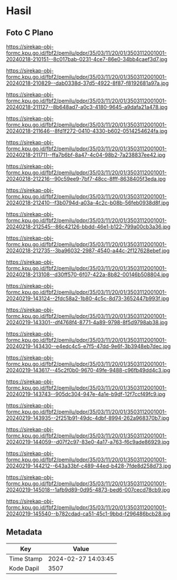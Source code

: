 # Hasil

## Foto C Plano

https://sirekap-obj-formc.kpu.go.id/fbf2/pemilu/pdpr/35/03/11/20/01/3503112001001-20240218-210151--8c017bab-0231-4ce7-86e0-34bb4caef3d7.jpg

https://sirekap-obj-formc.kpu.go.id/fbf2/pemilu/pdpr/35/03/11/20/01/3503112001001-20240218-210829--dab0338d-37d5-4922-8f87-f8192681a97a.jpg

https://sirekap-obj-formc.kpu.go.id/fbf2/pemilu/pdpr/35/03/11/20/01/3503112001001-20240218-211127--8b648ad7-a0c3-4180-9645-a9dafa21a478.jpg

https://sirekap-obj-formc.kpu.go.id/fbf2/pemilu/pdpr/35/03/11/20/01/3503112001001-20240218-211646--8fd1f272-0410-4330-b602-0514254624fa.jpg

https://sirekap-obj-formc.kpu.go.id/fbf2/pemilu/pdpr/35/03/11/20/01/3503112001001-20240218-211711--ffa7b6bf-8a47-4c04-98b2-7a238837ee42.jpg

https://sirekap-obj-formc.kpu.go.id/fbf2/pemilu/pdpr/35/03/11/20/01/3503112001001-20240218-212216--90c59ee9-7bf7-48cc-8fff-8638405f3eda.jpg

https://sirekap-obj-formc.kpu.go.id/fbf2/pemilu/pdpr/35/03/11/20/01/3503112001001-20240218-212410--f3b0794d-a03a-4c2c-b08b-56feb0938d8f.jpg

https://sirekap-obj-formc.kpu.go.id/fbf2/pemilu/pdpr/35/03/11/20/01/3503112001001-20240218-212545--86c42126-bbdd-46e1-b122-799a00cb3a36.jpg

https://sirekap-obj-formc.kpu.go.id/fbf2/pemilu/pdpr/35/03/11/20/01/3503112001001-20240218-212735--3ba96032-2987-4540-a44c-2f127628ebef.jpg

https://sirekap-obj-formc.kpu.go.id/fbf2/pemilu/pdpr/35/03/11/20/01/3503112001001-20240218-213108--d30ff570-6f07-422a-8b82-00146b508804.jpg

https://sirekap-obj-formc.kpu.go.id/fbf2/pemilu/pdpr/35/03/11/20/01/3503112001001-20240219-143124--2fdc58a2-1b80-4c5c-8d73-3652447b993f.jpg

https://sirekap-obj-formc.kpu.go.id/fbf2/pemilu/pdpr/35/03/11/20/01/3503112001001-20240219-143301--df4768f4-8771-4a89-9798-8f5d9798ab38.jpg

https://sirekap-obj-formc.kpu.go.id/fbf2/pemilu/pdpr/35/03/11/20/01/3503112001001-20240219-143430--e4edc4c5-e7f5-47dd-9e6f-3b3948eb7dec.jpg

https://sirekap-obj-formc.kpu.go.id/fbf2/pemilu/pdpr/35/03/11/20/01/3503112001001-20240219-143617--45c2f0b0-9670-49fe-9488-c96fb49dd4c3.jpg

https://sirekap-obj-formc.kpu.go.id/fbf2/pemilu/pdpr/35/03/11/20/01/3503112001001-20240219-143743--905dc304-947e-4a1e-b9df-12f7ccf49fc9.jpg

https://sirekap-obj-formc.kpu.go.id/fbf2/pemilu/pdpr/35/03/11/20/01/3503112001001-20240219-143935--2f251b91-49dc-4dbf-8994-262a968370b7.jpg

https://sirekap-obj-formc.kpu.go.id/fbf2/pemilu/pdpr/35/03/11/20/01/3503112001001-20240219-144059--d07f2c97-83e0-4a17-a763-f6c9ade86929.jpg

https://sirekap-obj-formc.kpu.go.id/fbf2/pemilu/pdpr/35/03/11/20/01/3503112001001-20240219-144212--643a33bf-c489-44ed-b428-7fde8d258d73.jpg

https://sirekap-obj-formc.kpu.go.id/fbf2/pemilu/pdpr/35/03/11/20/01/3503112001001-20240219-145018--1afb9d89-0d95-4873-bed6-007cecd78cb9.jpg

https://sirekap-obj-formc.kpu.go.id/fbf2/pemilu/pdpr/35/03/11/20/01/3503112001001-20240219-145540--b782cdad-ca51-45c1-9bbd-f296486bcb28.jpg


## Metadata

| Key        | Value               |
| ---------- | ------------------- |
| Time Stamp | 2024-02-27 14:03:45 |
| Kode Dapil | 3507                |



